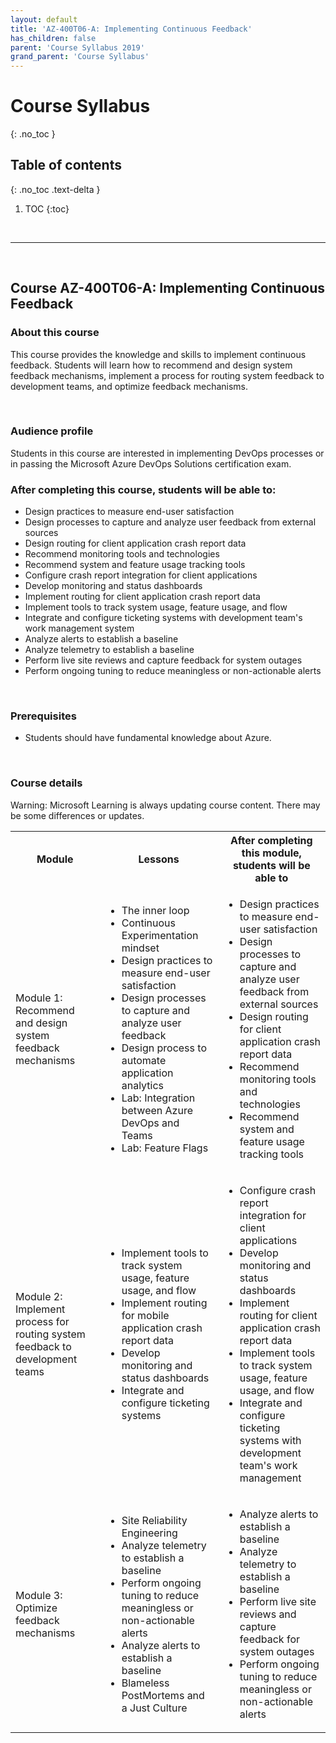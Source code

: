```yaml
---
layout: default
title: 'AZ-400T06-A: Implementing Continuous Feedback'
has_children: false
parent: 'Course Syllabus 2019'
grand_parent: 'Course Syllabus'
---
```



# Course Syllabus
{: .no_toc }


## Table of contents
{: .no_toc .text-delta }

1. TOC
{:toc}

<br/>

---

<br/>

##  Course AZ-400T06-A: Implementing Continuous Feedback

### About this course
This course provides the knowledge and skills to implement continuous feedback. 
Students will learn how to recommend and design system feedback mechanisms, implement a process for routing system feedback to development teams, and optimize feedback mechanisms.

<br/> 

### Audience profile
Students in this course are interested in implementing DevOps processes or in passing the Microsoft Azure DevOps Solutions certification exam. 

### After completing this course, students will be able to:
* Design practices to measure end-user satisfaction
* Design processes to capture and analyze user feedback from external sources
* Design routing for client application crash report data
* Recommend monitoring tools and technologies
* Recommend system and feature usage tracking tools
* Configure crash report integration for client applications
* Develop monitoring and status dashboards
* Implement routing for client application crash report data
* Implement tools to track system usage, feature usage, and flow
* Integrate and configure ticketing systems with development team's work management system
* Analyze alerts to establish a baseline
* Analyze telemetry to establish a baseline
* Perform live site reviews and capture feedback for system outages
* Perform ongoing tuning to reduce meaningless or non-actionable alerts 
 
 
<br/> 
 
### Prerequisites
* Students should have fundamental knowledge about Azure.

<br/> 


### Course details

Warning: Microsoft Learning is always updating course content. There may be some differences or updates.

<table>
    <tbody>
        <tr>
            <th align="center">Module</th>
            <th align="center">Lessons</th>
            <th align="center">After completing this module, students will be able to</th>
        </tr>
        <tr>
            <td>Module 1: Recommend and design system feedback mechanisms</td>
            <td>
                <ul>
                    <li>The inner loop</li>
                    <li>Continuous Experimentation mindset</li>
                    <li>Design practices to measure end-user satisfaction</li>
                    <li>Design processes to capture and analyze user feedback</li>
                    <li>Design process to automate application analytics</li>
                    <li>Lab: Integration between Azure DevOps and Teams</li>
                    <li>Lab: Feature Flags</li>
                </ul>
            </td>
            <td>
                <ul>
                    <li>Design practices to measure end-user satisfaction</li>
                    <li>Design processes to capture and analyze user feedback from external sources</li>
                    <li>Design routing for client application crash report data</li>
                    <li>Recommend monitoring tools and technologies</li>
                    <li>Recommend system and feature usage tracking tools</li>
                </ul>
            </td>
        </tr>
        <tr>
            <td>Module 2: Implement process for routing system feedback to development teams</td>
            <td>
                <ul>
                    <li>Implement tools to track system usage, feature usage, and flow</li>
                    <li>Implement routing for mobile application crash report data</li>
                    <li>Develop monitoring and status dashboards</li>
                    <li>Integrate and configure ticketing systems</li>
                </ul>
            </td>
            <td>
                <ul>
                    <li>Configure crash report integration for client applications</li>
                    <li>Develop monitoring and status dashboards</li>
                    <li>Implement routing for client application crash report data</li>
                    <li>Implement tools to track system usage, feature usage, and flow</li>
                    <li>Integrate and configure ticketing systems with development team's work management</li>
                </ul>
            </td>
        </tr>
        <tr>
            <td>Module 3: Optimize feedback mechanisms</td>
            <td>
                <ul>
                    <li>Site Reliability Engineering</li>
                    <li>Analyze telemetry to establish a baseline</li>
                    <li>Perform ongoing tuning to reduce meaningless or non-actionable alerts</li>
                    <li>Analyze alerts to establish a baseline</li>
                    <li>Blameless PostMortems and a Just Culture</li>
                </ul>
            </td>
            <td>
                <ul>
                    <li>Analyze alerts to establish a baseline</li>
                    <li>Analyze telemetry to establish a baseline</li>
                    <li>Perform live site reviews and capture feedback for system outages</li>
                    <li>Perform ongoing tuning to reduce meaningless or non-actionable alerts</li>
                </ul>
            </td>
        </tr>
        <tr>
    </tbody>
</table>

